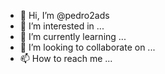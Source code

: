- 👋 Hi, I’m @pedro2ads
- 👀 I’m interested in ...
- 🌱 I’m currently learning ...
- 💞️ I’m looking to collaborate on ...
- 📫 How to reach me ...

<!---
pedro2ads/pedro2ads is a ✨ special ✨ repository because its `README.md` (this file) appears on your GitHub profile.
You can click the Preview link to take a look at your changes.
--->
